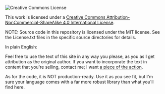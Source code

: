 ![Creative Commons License](https://i.creativecommons.org/l/by-nc-sa/4.0/88x31.png)

This work is licensed under a [Creative Commons Attribution-NonCommercial-ShareAlike 4.0 International License](http://creativecommons.org/licenses/by-nc-sa/4.0/).

NOTE: Source code in this repository is licensed under the MIT license.
See the License.txt files in the specific source directories for details.

In plain English:

Feel free to use the text of this site in any way you please,
as you as I get attribution as the original author.
If you want to incorporate the text in content that you're selling,
contact me; I want [a piece of the action](https://www.youtube.com/watch?v=FbBuNGVDNCM).

As for the code, it is NOT production-ready.
Use it as you see fit,
but I'm sure your language comes with a far more robust library
than what you'll find here.
